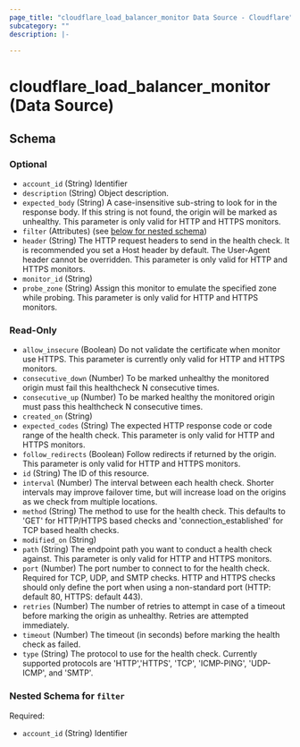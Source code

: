 ```yaml
---
page_title: "cloudflare_load_balancer_monitor Data Source - Cloudflare"
subcategory: ""
description: |-
  
---
```


# cloudflare_load_balancer_monitor (Data Source)




<!-- schema generated by tfplugindocs -->
## Schema

### Optional

- `account_id` (String) Identifier
- `description` (String) Object description.
- `expected_body` (String) A case-insensitive sub-string to look for in the response body. If this string is not found, the origin will be marked as unhealthy. This parameter is only valid for HTTP and HTTPS monitors.
- `filter` (Attributes) (see [below for nested schema](#nestedatt--filter))
- `header` (String) The HTTP request headers to send in the health check. It is recommended you set a Host header by default. The User-Agent header cannot be overridden. This parameter is only valid for HTTP and HTTPS monitors.
- `monitor_id` (String)
- `probe_zone` (String) Assign this monitor to emulate the specified zone while probing. This parameter is only valid for HTTP and HTTPS monitors.

### Read-Only

- `allow_insecure` (Boolean) Do not validate the certificate when monitor use HTTPS. This parameter is currently only valid for HTTP and HTTPS monitors.
- `consecutive_down` (Number) To be marked unhealthy the monitored origin must fail this healthcheck N consecutive times.
- `consecutive_up` (Number) To be marked healthy the monitored origin must pass this healthcheck N consecutive times.
- `created_on` (String)
- `expected_codes` (String) The expected HTTP response code or code range of the health check. This parameter is only valid for HTTP and HTTPS monitors.
- `follow_redirects` (Boolean) Follow redirects if returned by the origin. This parameter is only valid for HTTP and HTTPS monitors.
- `id` (String) The ID of this resource.
- `interval` (Number) The interval between each health check. Shorter intervals may improve failover time, but will increase load on the origins as we check from multiple locations.
- `method` (String) The method to use for the health check. This defaults to 'GET' for HTTP/HTTPS based checks and 'connection_established' for TCP based health checks.
- `modified_on` (String)
- `path` (String) The endpoint path you want to conduct a health check against. This parameter is only valid for HTTP and HTTPS monitors.
- `port` (Number) The port number to connect to for the health check. Required for TCP, UDP, and SMTP checks. HTTP and HTTPS checks should only define the port when using a non-standard port (HTTP: default 80, HTTPS: default 443).
- `retries` (Number) The number of retries to attempt in case of a timeout before marking the origin as unhealthy. Retries are attempted immediately.
- `timeout` (Number) The timeout (in seconds) before marking the health check as failed.
- `type` (String) The protocol to use for the health check. Currently supported protocols are 'HTTP','HTTPS', 'TCP', 'ICMP-PING', 'UDP-ICMP', and 'SMTP'.

<a id="nestedatt--filter"></a>
### Nested Schema for `filter`

Required:

- `account_id` (String) Identifier


